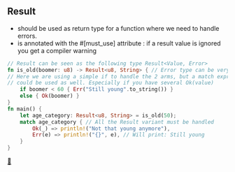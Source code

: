 ## Result

* should be used as return type for a function where we need to handle errors.
* is annotated with the #[must_use] attribute : if a result value is ignored you get a compiler warning

```rust
// Result can be seen as the following type Result<Value, Error>
fn is_old(boomer: u8) -> Result<u8, String> { // Error type can be very simple
// Here we are using a simple if to handle the 2 arms, but a match expression
// could be used as well. Especially if you have several Ok(value)
    if boomer < 60 { Err("Still young".to_string()) }
    else { Ok(boomer) }
}
fn main() {
    let age_category: Result<u8, String> = is_old(50);
    match age_category { // All the Result variant must be handled
        Ok(_) => println!("Not that young anymore"),
        Err(e) => println!("{}", e), // Will print: Still young
    }
}
```
[📒](https://doc.rust-lang.org/std/option/index.html)